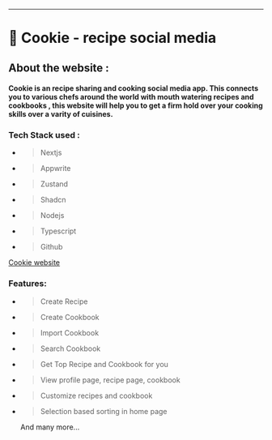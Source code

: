 ---
# 🍪 Cookie - recipe social media

## About the website : 
#### Cookie is an recipe sharing and cooking social media app. This connects you to various chefs around the world with mouth watering recipes and cookbooks , this website will help you to get a firm hold over your cooking skills over a varity of cuisines. 
### Tech Stack used : 

- >Nextjs
- >Appwrite
- >Zustand
- >Shadcn
- >Nodejs
- >Typescript
- >Github

[Cookie website ](https://cookie-bake.vercel.app/)

### Features:

- >Create Recipe
- >Create Cookbook
- >Import Cookbook
- >Search Cookbook
- >Get Top Recipe and Cookbook for you
- >View profile page, recipe page, cookbook
- >Customize recipes and cookbook
- >Selection based sorting in home page

    And many more...


